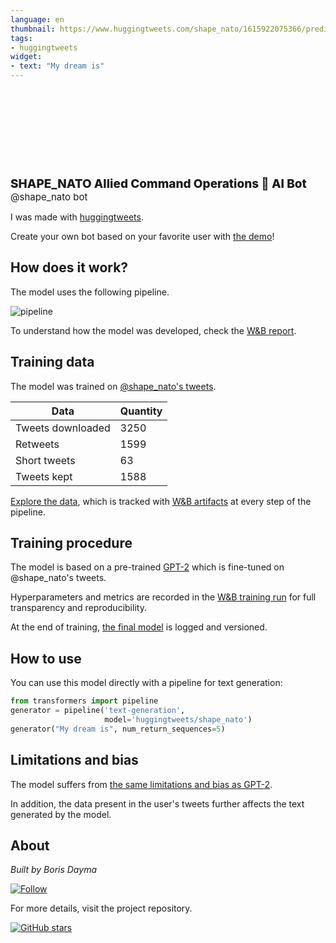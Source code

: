 ```yaml
---
language: en
thumbnail: https://www.huggingtweets.com/shape_nato/1615922075366/predictions.png
tags:
- huggingtweets
widget:
- text: "My dream is"
---
```


<div>
<div style="width: 132px; height:132px; border-radius: 50%; background-size: cover; background-image: url('https://pbs.twimg.com/profile_images/1299281023516123136/MqsKcLzo_400x400.jpg')">
</div>
<div style="margin-top: 8px; font-size: 19px; font-weight: 800">SHAPE_NATO Allied Command Operations 🤖 AI Bot </div>
<div style="font-size: 15px">@shape_nato bot</div>
</div>

I was made with [huggingtweets](https://github.com/borisdayma/huggingtweets).

Create your own bot based on your favorite user with [the demo](https://colab.research.google.com/github/borisdayma/huggingtweets/blob/master/huggingtweets-demo.ipynb)!

## How does it work?

The model uses the following pipeline.

![pipeline](https://github.com/borisdayma/huggingtweets/blob/master/img/pipeline.png?raw=true)

To understand how the model was developed, check the [W&B report](https://app.wandb.ai/wandb/huggingtweets/reports/HuggingTweets-Train-a-model-to-generate-tweets--VmlldzoxMTY5MjI).

## Training data

The model was trained on [@shape_nato's tweets](https://twitter.com/shape_nato).

| Data | Quantity |
| --- | --- |
| Tweets downloaded | 3250 |
| Retweets | 1599 |
| Short tweets | 63 |
| Tweets kept | 1588 |

[Explore the data](https://wandb.ai/wandb/huggingtweets/runs/1lzbqj7w/artifacts), which is tracked with [W&B artifacts](https://docs.wandb.com/artifacts) at every step of the pipeline.

## Training procedure

The model is based on a pre-trained [GPT-2](https://huggingface.co/gpt2) which is fine-tuned on @shape_nato's tweets.

Hyperparameters and metrics are recorded in the [W&B training run](https://wandb.ai/wandb/huggingtweets/runs/2zmv1qox) for full transparency and reproducibility.

At the end of training, [the final model](https://wandb.ai/wandb/huggingtweets/runs/2zmv1qox/artifacts) is logged and versioned.

## How to use

You can use this model directly with a pipeline for text generation:

```python
from transformers import pipeline
generator = pipeline('text-generation',
                     model='huggingtweets/shape_nato')
generator("My dream is", num_return_sequences=5)
```

## Limitations and bias

The model suffers from [the same limitations and bias as GPT-2](https://huggingface.co/gpt2#limitations-and-bias).

In addition, the data present in the user's tweets further affects the text generated by the model.

## About

*Built by Boris Dayma*

[![Follow](https://img.shields.io/twitter/follow/borisdayma?style=social)](https://twitter.com/intent/follow?screen_name=borisdayma)

For more details, visit the project repository.

[![GitHub stars](https://img.shields.io/github/stars/borisdayma/huggingtweets?style=social)](https://github.com/borisdayma/huggingtweets)
